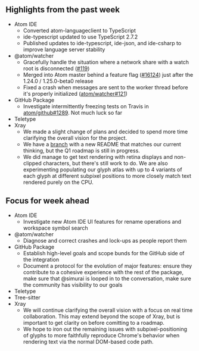 ## Highlights from the past week

- Atom IDE
  - Converted atom-languageclient to TypeScript
  - ide-typescript updated to use TypeScript 2.7.2
  - Published updates to ide-typescript, ide-json, and ide-csharp to improve language server stability
- @atom/watcher
  - Gracefully handle the situation where a network share with a watch root is disconnected ([#119](https://github.com/atom/watcher/pull/119))
  - Merged into Atom master behind a feature flag ([#16124](https://github.com/atom/atom/pull/16124)) just after the 1.24.0 / 1.25.0-beta0 release
  - Fixed a crash when messages are sent to the worker thread before it's properly initialized ([atom/watcher#121](https://github.com/atom/watcher/pull/121))
- GitHub Package
  - Investigate intermittently freezing tests on Travis in [atom/github#1289](https://github.com/atom/github/pull/1289). Not much luck so far
- Teletype
- Xray
  - We made a slight change of plans and decided to spend more time clarifying the overall vision for the project.
  - We have a [branch](https://github.com/atom/xray/tree/roadmap) with a new README that matches our current thinking, but the Q1 roadmap is still in progress.
  - We did manage to get text rendering with retina displays and non-clipped characters, but there's still work to do. We are also experimenting populating our glyph atlas with up to 4 variants of each glyph at different subpixel positions to more closely match text rendered purely on the CPU.

## Focus for week ahead

- Atom IDE
  - Investigate new Atom IDE UI features for rename operations and workspace symbol search
- @atom/watcher
  - Diagnose and correct crashes and lock-ups as people report them
- GitHub Package
  - Establish high-level goals and scope bunds for the GitHub side of the integration
  - Document a protocol for the evolution of major features: ensure they contribute to a cohesive experience with the rest of the package, make sure that @simurai is looped in to the conversation, make sure the community has visibility to our goals
- Teletype
- Tree-sitter
- Xray
  - We will continue clarifying the overall vision with a focus on real time collaboration. This may extend beyond the scope of Xray, but is important to get clarity on before comitting to a roadmap.
  - We hope to iron out the remaining issues with subpixel-positioning of glyphs to more faithfully reproduce Chrome's behavior when rendering text via the normal DOM-based code path.
